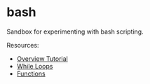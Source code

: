 # bash
Sandbox for experimenting with bash scripting.

Resources:
- [Overview Tutorial](https://www.freecodecamp.org/news/bash-scripting-tutorial-linux-shell-script-and-command-line-for-beginners/)
- [While Loops](https://linuxize.com/post/bash-while-loop/)
- [Functions](https://linuxize.com/post/bash-functions/)